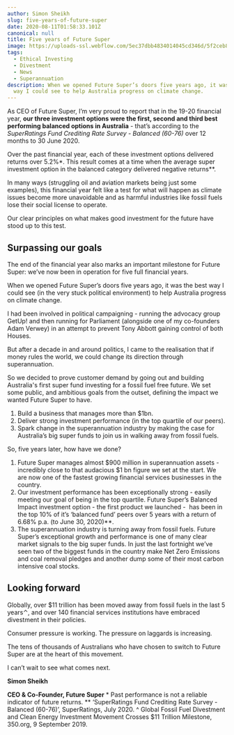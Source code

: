 ```yaml
---
author: Simon Sheikh
slug: five-years-of-future-super
date: 2020-08-11T01:58:33.101Z
canonical: null
title: Five years of Future Super
image: https://uploads-ssl.webflow.com/5ec37dbb4834014045cd346d/5f2ceb8ae5063fded1e53956_image-simonblog.jpg
tags:
  - Ethical Investing
  - Divestment
  - News
  - Superannuation
description: When we opened Future Super’s doors five years ago, it was the best
  way I could see to help Australia progress on climate change.
---
```

As CEO of Future Super, I’m very proud to report that in the 19-20 financial year, **our three investment options were the first, second and third best performing balanced options in Australia** - that’s according to the *SuperRatings Fund Crediting Rate Survey - Balanced (60-76)* over 12 months to 30 June 2020.

Over the past financial year, each of these investment options delivered returns over 5.2%\*. This result comes at a time when the average super investment option in the balanced category delivered negative returns\**.

In many ways (struggling oil and aviation markets being just some examples), this financial year felt like a test for what will happen as climate issues become more unavoidable and as harmful industries like fossil fuels lose their social license to operate.

Our clear principles on what makes good investment for the future have stood up to this test.

## **Surpassing our goals**

The end of the financial year also marks an important milestone for Future Super: we’ve now been in operation for five full financial years.

When we opened Future Super’s doors five years ago, it was the best way I could see (in the very stuck political environment) to help Australia progress on climate change.

I had been involved in political campaigning - running the advocacy group GetUp! and then running for Parliament (alongside one of my co-founders Adam Verwey) in an attempt to prevent Tony Abbott gaining control of both Houses.

But after a decade in and around politics, I came to the realisation that if money rules the world, we could change its direction through superannuation.

So we decided to prove customer demand by going out and building Australia's first super fund investing for a fossil fuel free future. We set some public, and ambitious goals from the outset, defining the impact we wanted Future Super to have.

1. Build a business that manages more than $1bn.
2. Deliver strong investment performance (in the top quartile of our peers).
3. Spark change in the superannuation industry by making the case for Australia’s big super funds to join us in walking away from fossil fuels.

So, five years later, how have we done?

1. Future Super manages almost $900 million in superannuation assets - incredibly close to that audacious $1 bn figure we set at the start. We are now one of the fastest growing financial services businesses in the country.
2. Our investment performance has been exceptionally strong - easily meeting our goal of being in the top quartile. Future Super’s Balanced Impact investment option - the first product we launched -  has been in the top 10% of it’s ‘balanced fund’ peers over 5 years with a return of 6.68% p.a. (to June 30, 2020)\*\*.
3. The superannuation industry is turning away from fossil fuels. Future Super’s exceptional growth and performance is one of many clear market signals to the big super funds. In just the last fortnight we’ve seen two of the biggest funds in the country make Net Zero Emissions and coal removal pledges and another dump some of their most carbon intensive coal stocks.

## **Looking forward**

Globally, over $11 trillion has been moved away from fossil fuels in the last 5 years⌃, and over 140 financial services institutions have embraced divestment in their policies.

Consumer pressure is working. The pressure on laggards is increasing.

The tens of thousands of Australians who have chosen to switch to Future Super are at the heart of this movement.

I can’t wait to see what comes next.

**Simon Sheikh**

**CEO & Co-Founder, Future Super** \* Past performance is not a reliable indicator of future returns.
\** ‘SuperRatings Fund Crediting Rate Survey - Balanced (60-76)’, SuperRatings, July 2020.
^ Global Fossil Fuel Divestment and Clean Energy Investment Movement Crosses $11 Trillion Milestone, 350.org, 9 September 2019.